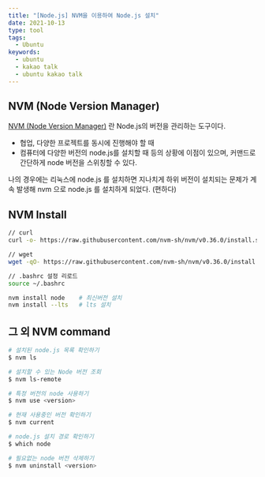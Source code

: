 ```yaml
---
title: "[Node.js] NVM을 이용하여 Node.js 설치"
date: 2021-10-13
type: tool
tags:
  - Ubuntu
keywords: 
  - ubuntu
  - kakao talk
  - ubuntu kakao talk
---
```


## NVM (Node Version Manager)

[NVM (Node Version Manager)](https://github.com/nvm-sh/nvm) 란 Node.js의 버전을 관리하는 도구이다. 
- 협업, 다양한 프로젝트를 동시에 진행해야 할 때
- 컴퓨터에 다양한 버전의 node.js를 설치할 때
등의 상황에 이점이 있으며, 커맨드로 간단하게 node 버전을 스위칭할 수 있다. 

나의 경우에는 리눅스에 node.js 를 설치하면 지나치게 하위 버전이 설치되는 문제가 계속 발생해 nvm 으로 node.js 를 설치하게 되었다. (편하다)


## NVM Install


```bash
// curl
curl -o- https://raw.githubusercontent.com/nvm-sh/nvm/v0.36.0/install.sh | bash 

// wget 
wget -qO- https://raw.githubusercontent.com/nvm-sh/nvm/v0.36.0/install.sh | bash
```

```bash
// .bashrc 설정 리로드
source ~/.bashrc
```

```bash
nvm install node    # 최신버전 설치
nvm install --lts   # lts 설치
```


## 그 외 NVM command

```bash
# 설치된 node.js 목록 확인하기
$ nvm ls

# 설치할 수 있는 Node 버전 조회
$ nvm ls-remote

# 특정 버전의 node 사용하기
$ nvm use <version>

# 현재 사용중인 버전 확인하기
$ nvm current

# node.js 설치 경로 확인하기
$ which node

# 필요없는 node 버전 삭제하기
$ nvm uninstall <version>
```